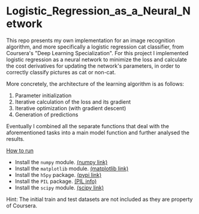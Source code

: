 # Logistic_Regression_as_a_Neural_Network

This repo presents my own implementation for an image recognition algorithm, and more specifically a logistic regression cat classifier, from Coursera's "Deep Learning Specialization". For this project I implemented logistic regression as a neural network to minimize the loss and calculate the cost derivatives for updating the network's parameters, in order to correctly classify pictures as cat or non-cat.

More concretely, the architecture of the learning algorithm is as follows:

   1) Parameter initialization
   2) Iterative calculation of the loss and its gradient
   3) Iterative optimization (with gradient descent)
   4) Generation of predictions

Eventually I combined all the separate functions that deal with the aforementioned tasks into a main model function and further analysed the results.

<ins>How to run</ins>

- Install the `numpy` module. [(numpy link)](https://numpy.org/)
- Install the `matplotlib` module. [(matplotlib link)](http://matplotlib.org)
- Install the `h5py` package. [(pypi link)](https://pypi.org/project/h5py/)
- Install the `PIL` package. [(PIL info)](http://www.pythonware.com/products/pil/)
- Install the `scipy` module. [(scipy link)](https://www.scipy.org/)

Hint: The initial train and test datasets are not included as they are property of Coursera.
